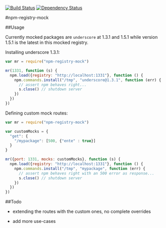 [![Build Status](https://travis-ci.org/robertkowalski/npm-registry-mock.png?branch=master)](https://travis-ci.org/robertkowalski/npm-registry-mock)
[![Dependency Status](https://gemnasium.com/robertkowalski/npm-registry-mock.png)](https://gemnasium.com/robertkowalski/npm-registry-mock)

#npm-registry-mock


##Usage

Currently mocked packages are `underscore` at 1.3.1 and 1.5.1 while version 1.5.1 is the latest in this mocked registry.

Installing underscore 1.3.1:

```javascript
var mr = require("npm-registry-mock")

mr(1331, function (s) {
  npm.load({registry: "http://localhost:1331"}, function () {
    npm.commands.install("/tmp", "underscore@1.3.1", function (err) {
      // assert npm behaves right...
      s.close() // shutdown server
    })
  })
})
```

Defining custom mock routes:

```javascript
var mr = require("npm-registry-mock")

var customMocks = {
  "get": {
    "/mypackage": [500, {"ente" : true}]
  }
}

mr({port: 1331, mocks: customMocks}, function (s) {
  npm.load({registry: "http://localhost:1331"}, function () {
    npm.commands.install("/tmp", "mypackage", function (err) {
      // assert npm behaves right with an 500 error as response...
      s.close() // shutdown server
    })
  })
})
```

##Todo

 - extending the routes with the custom ones, no complete overrides

 - add more use-cases